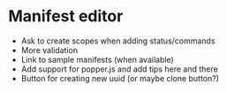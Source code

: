 # Manifest editor

- Ask to create scopes when adding status/commands
- More validation
- Link to sample manifests (when available)
- Add support for popper.js and add tips here and there
- Button for creating new uuid (or maybe clone button?)
